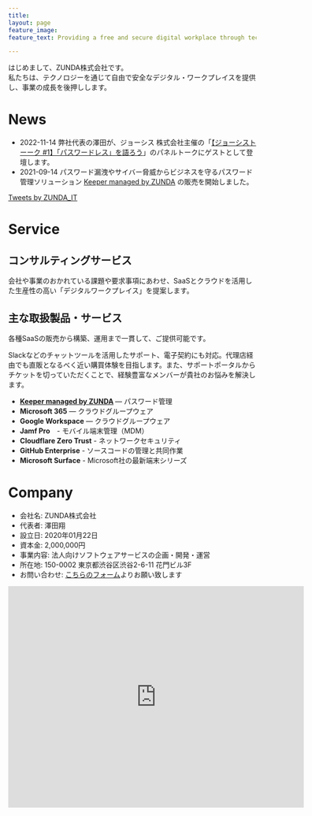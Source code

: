 ```yaml
---
title: 
layout: page
feature_image:
feature_text: Providing a free and secure digital workplace through technology to drive business growth.

---
```

はじめまして、ZUNDA株式会社です。<br>
私たちは、テクノロジーを通じて自由で安全なデジタル・ワークプレイスを提供し、事業の成長を後押しします。

# News

- 2022-11-14 弊社代表の澤田が、ジョーシス 株式会社主催の「[【ジョーシストーーク #1】「パスワードレス」を語ろう](https://josys.com/seminar/20221118)」のパネルトークにゲストとして登壇します。
- 2021-09-14 パスワード漏洩やサイバー脅威からビジネスを守るパスワード管理ソリューション [Keeper managed by ZUNDA](https://keeper.zunda.co.jp/) の販売を開始しました。

<div id="twitter">
<a class="twitter-timeline" data-height="500" data-theme="light" href="https://twitter.com/ZUNDA_IT?ref_src=twsrc%5Etfw">Tweets by ZUNDA_IT</a> <script async src="https://platform.twitter.com/widgets.js" charset="utf-8"></script>
</div>

# Service
## コンサルティングサービス
会社や事業のおかれている課題や要求事項にあわせ、SaaSとクラウドを活用した生産性の高い「デジタルワークプレイス」を提案します。

## 主な取扱製品・サービス
各種SaaSの販売から構築、運用まで一貫して、ご提供可能です。

Slackなどのチャットツールを活用したサポート、電子契約にも対応。代理店経由でも直販となるべく近い購買体験を目指します。また、サポートポータルからチケットを切っていただくことで、経験豊富なメンバーが貴社のお悩みを解決します。

- <b>[Keeper managed by ZUNDA](https://keeper.zunda.co.jp/) </b> — パスワード管理
- <b>Microsoft 365</b> — クラウドグループウェア
- <b>Google Workspace</b> — クラウドグループウェア
- <b>Jamf Pro</b>　- モバイル端末管理（MDM）
- <b>Cloudflare Zero Trust</b> - ネットワークセキュリティ
- <b>GitHub Enterprise</b> - ソースコードの管理と共同作業
- <b>Microsoft Surface</b> - Microsoft社の最新端末シリーズ

# Company

- 会社名: ZUNDA株式会社
- 代表者: 澤田翔
- 設立日: 2020年01月22日
- 資本金: 2,000,000円
- 事業内容: 法人向けソフトウェアサービスの企画・開発・運営
- 所在地: 150-0002 東京都渋谷区渋谷2-6-11 花門ビル3F
- お問い合わせ: <a href="https://docs.google.com/forms/d/e/1FAIpQLSf7iRLXIxqr8T4EPDbapJ4KR0LgAuTLt0PFl9eSR_AmB2n0sg/viewform">こちらのフォーム</a>よりお願い致します

<div class="maps"><iframe src="https://www.google.com/maps/embed?pb=!1m18!1m12!1m3!1d2832.8632977117804!2d139.7064693795693!3d35.659966895834586!2m3!1f0!2f0!3f0!3m2!1i1024!2i768!4f13.1!3m3!1m2!1s0x60188bd95c43e981%3A0x34e289e6717efbcc!2zWlVOREHmoKrlvI_kvJrnpL4!5e0!3m2!1sja!2sjp!4v1580784354691!5m2!1sja!2sjp" width="600" height="450" frameborder="0" style="border:0;" allowfullscreen=""></iframe></div>
